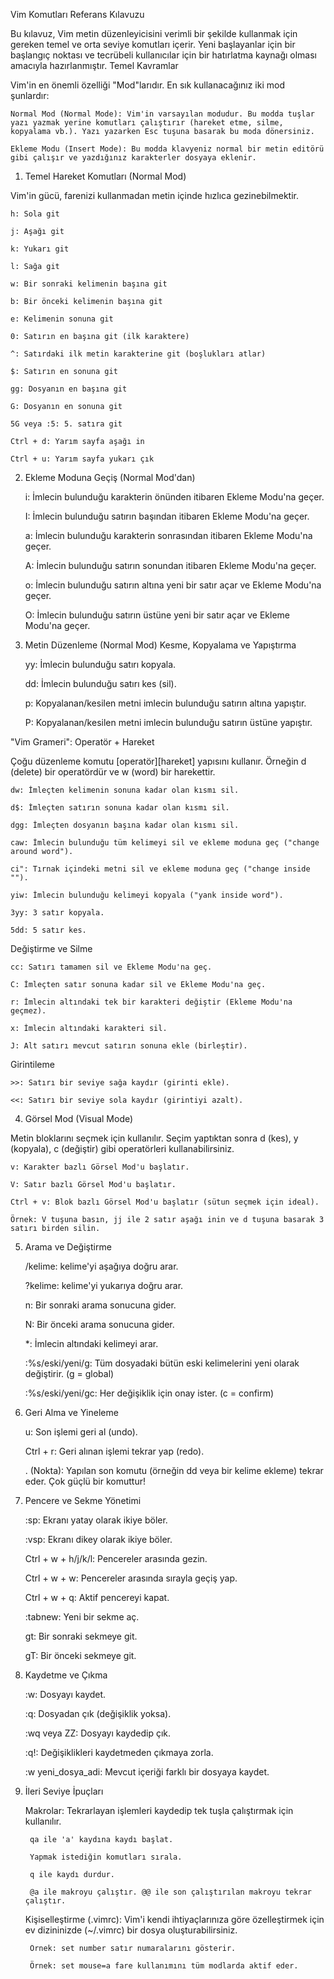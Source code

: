 Vim Komutları Referans Kılavuzu

Bu kılavuz, Vim metin düzenleyicisini verimli bir şekilde kullanmak için gereken temel ve orta seviye komutları içerir. Yeni başlayanlar için bir başlangıç noktası ve tecrübeli kullanıcılar için bir hatırlatma kaynağı olması amacıyla hazırlanmıştır.
Temel Kavramlar

Vim'in en önemli özelliği "Mod"larıdır. En sık kullanacağınız iki mod şunlardır:

    Normal Mod (Normal Mode): Vim'in varsayılan modudur. Bu modda tuşlar yazı yazmak yerine komutları çalıştırır (hareket etme, silme, kopyalama vb.). Yazı yazarken Esc tuşuna basarak bu moda dönersiniz.

    Ekleme Modu (Insert Mode): Bu modda klavyeniz normal bir metin editörü gibi çalışır ve yazdığınız karakterler dosyaya eklenir.

1. Temel Hareket Komutları (Normal Mod)

Vim'in gücü, farenizi kullanmadan metin içinde hızlıca gezinebilmektir.

    h: Sola git

    j: Aşağı git

    k: Yukarı git

    l: Sağa git

    w: Bir sonraki kelimenin başına git

    b: Bir önceki kelimenin başına git

    e: Kelimenin sonuna git

    0: Satırın en başına git (ilk karaktere)

    ^: Satırdaki ilk metin karakterine git (boşlukları atlar)

    $: Satırın en sonuna git

    gg: Dosyanın en başına git

    G: Dosyanın en sonuna git

    5G veya :5: 5. satıra git

    Ctrl + d: Yarım sayfa aşağı in

    Ctrl + u: Yarım sayfa yukarı çık

2. Ekleme Moduna Geçiş (Normal Mod'dan)

    i: İmlecin bulunduğu karakterin önünden itibaren Ekleme Modu'na geçer.

    I: İmlecin bulunduğu satırın başından itibaren Ekleme Modu'na geçer.

    a: İmlecin bulunduğu karakterin sonrasından itibaren Ekleme Modu'na geçer.

    A: İmlecin bulunduğu satırın sonundan itibaren Ekleme Modu'na geçer.

    o: İmlecin bulunduğu satırın altına yeni bir satır açar ve Ekleme Modu'na geçer.

    O: İmlecin bulunduğu satırın üstüne yeni bir satır açar ve Ekleme Modu'na geçer.

3. Metin Düzenleme (Normal Mod)
Kesme, Kopyalama ve Yapıştırma

    yy: İmlecin bulunduğu satırı kopyala.

    dd: İmlecin bulunduğu satırı kes (sil).

    p: Kopyalanan/kesilen metni imlecin bulunduğu satırın altına yapıştır.

    P: Kopyalanan/kesilen metni imlecin bulunduğu satırın üstüne yapıştır.

"Vim Grameri": Operatör + Hareket

Çoğu düzenleme komutu [operatör][hareket] yapısını kullanır. Örneğin d (delete) bir operatördür ve w (word) bir harekettir.

    dw: İmleçten kelimenin sonuna kadar olan kısmı sil.

    d$: İmleçten satırın sonuna kadar olan kısmı sil.

    dgg: İmleçten dosyanın başına kadar olan kısmı sil.

    caw: İmlecin bulunduğu tüm kelimeyi sil ve ekleme moduna geç ("change around word").

    ci": Tırnak içindeki metni sil ve ekleme moduna geç ("change inside "").

    yiw: İmlecin bulunduğu kelimeyi kopyala ("yank inside word").

    3yy: 3 satır kopyala.

    5dd: 5 satır kes.

Değiştirme ve Silme

    cc: Satırı tamamen sil ve Ekleme Modu'na geç.

    C: İmleçten satır sonuna kadar sil ve Ekleme Modu'na geç.

    r: İmlecin altındaki tek bir karakteri değiştir (Ekleme Modu'na geçmez).

    x: İmlecin altındaki karakteri sil.

    J: Alt satırı mevcut satırın sonuna ekle (birleştir).

Girintileme

    >>: Satırı bir seviye sağa kaydır (girinti ekle).

    <<: Satırı bir seviye sola kaydır (girintiyi azalt).

4. Görsel Mod (Visual Mode)

Metin bloklarını seçmek için kullanılır. Seçim yaptıktan sonra d (kes), y (kopyala), c (değiştir) gibi operatörleri kullanabilirsiniz.

    v: Karakter bazlı Görsel Mod'u başlatır.

    V: Satır bazlı Görsel Mod'u başlatır.

    Ctrl + v: Blok bazlı Görsel Mod'u başlatır (sütun seçmek için ideal).

    Örnek: V tuşuna basın, jj ile 2 satır aşağı inin ve d tuşuna basarak 3 satırı birden silin.

5. Arama ve Değiştirme

    /kelime: kelime'yi aşağıya doğru arar.

    ?kelime: kelime'yi yukarıya doğru arar.

    n: Bir sonraki arama sonucuna gider.

    N: Bir önceki arama sonucuna gider.

    *: İmlecin altındaki kelimeyi arar.

    :%s/eski/yeni/g: Tüm dosyadaki bütün eski kelimelerini yeni olarak değiştirir. (g = global)

    :%s/eski/yeni/gc: Her değişiklik için onay ister. (c = confirm)

6. Geri Alma ve Yineleme

    u: Son işlemi geri al (undo).

    Ctrl + r: Geri alınan işlemi tekrar yap (redo).

    . (Nokta): Yapılan son komutu (örneğin dd veya bir kelime ekleme) tekrar eder. Çok güçlü bir komuttur!

7. Pencere ve Sekme Yönetimi

    :sp: Ekranı yatay olarak ikiye böler.

    :vsp: Ekranı dikey olarak ikiye böler.

    Ctrl + w + h/j/k/l: Pencereler arasında gezin.

    Ctrl + w + w: Pencereler arasında sırayla geçiş yap.

    Ctrl + w + q: Aktif pencereyi kapat.

    :tabnew: Yeni bir sekme aç.

    gt: Bir sonraki sekmeye git.

    gT: Bir önceki sekmeye git.

8. Kaydetme ve Çıkma

    :w: Dosyayı kaydet.

    :q: Dosyadan çık (değişiklik yoksa).

    :wq veya ZZ: Dosyayı kaydedip çık.

    :q!: Değişiklikleri kaydetmeden çıkmaya zorla.

    :w yeni_dosya_adi: Mevcut içeriği farklı bir dosyaya kaydet.

9. İleri Seviye İpuçları

    Makrolar: Tekrarlayan işlemleri kaydedip tek tuşla çalıştırmak için kullanılır.

        qa ile 'a' kaydına kaydı başlat.

        Yapmak istediğin komutları sırala.

        q ile kaydı durdur.

        @a ile makroyu çalıştır. @@ ile son çalıştırılan makroyu tekrar çalıştır.

    Kişiselleştirme (.vimrc): Vim'i kendi ihtiyaçlarınıza göre özelleştirmek için ev dizininizde (~/.vimrc) bir dosya oluşturabilirsiniz.

        Örnek: set number satır numaralarını gösterir.

        Örnek: set mouse=a fare kullanımını tüm modlarda aktif eder.
